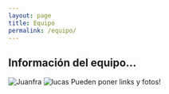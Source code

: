 ```yaml
---
layout: page
title: Equipo
permalink: /equipo/
---
```


## Información del equipo...

![Juanfra](/assets/.jpeg)
![lucas](/assets/foto-terminada.jpeg)
Pueden poner links y fotos!

